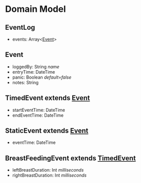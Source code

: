 # Domain Model

## EventLog<a name="eventlog"></a>
* events: Array<[Event](#event)>

## Event<a name="event"></a>
* loggedBy: String *name*
* entryTime: DateTime
* panic: Boolean *default=false*
* notes: String

## TimedEvent<a name="#timedevent"></a> extends [Event](#event)
* startEventTime: DateTime
* endEventTime: DateTime

## StaticEvent<a name="staticevent"></a> extends [Event](#event)
* eventTime: DateTime

## BreastFeedingEvent<a name="breastfeedingevent"></a> extends [TimedEvent](#timedevent)
* leftBreastDuration: Int *milliseconds*
* rightBreastDuration: Int *milliseconds*
